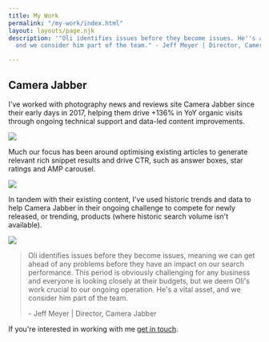 ```yaml
---
title: My Work
permalink: "/my-work/index.html"
layout: layouts/page.njk
description: '"Oli identifies issues before they become issues. He''s a vital asset,
  and we consider him part of the team." - Jeff Meyer | Director, Camera Jabber'

---
```

## Camera Jabber

I've worked with photography news and reviews site Camera Jabber since their early days in 2017, helping them drive +136% in YoY organic visits through ongoing technical support and data-led content improvements.

![](/images/cj-ga-1.png)

Much our focus has been around optimising existing articles to generate relevant rich snippet results and drive CTR, such as answer boxes, star ratings and AMP carousel.

![](/images/cj-star-ratings.PNG)

In tandem with their existing content, I've used historic trends and data to help Camera Jabber in their ongoing challenge to compete for newly released, or trending, products (where historic search volume isn't available).

![](/images/cj-answerbox-1.PNG)

> Oli identifies issues before they become issues, meaning we can get ahead of any problems before they have an impact on our search performance. This period is obviously challenging for any business and everyone is looking closely at their budgets, but we deem Oli's work crucial to our ongoing operation. He's a vital asset, and we consider him part of the team.
>
> \- Jeff Meyer | Director, Camera Jabber

If you're interested in working with me [get in touch](/contact/index.html).